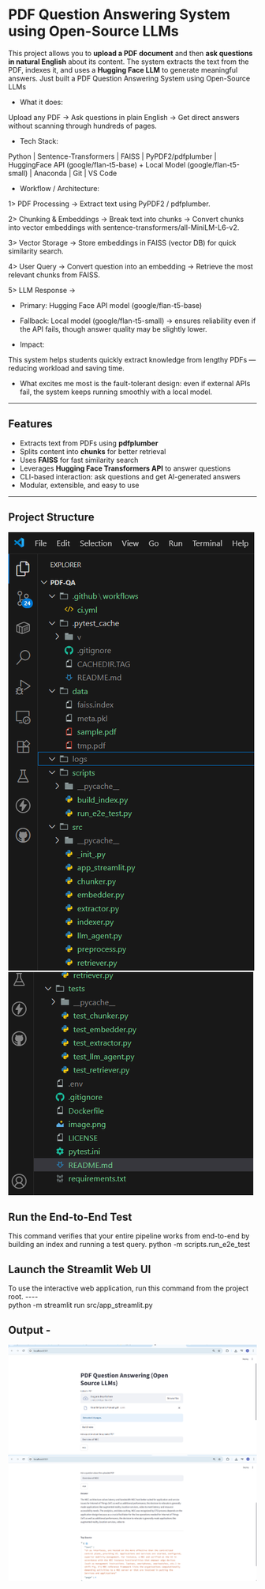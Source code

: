 #  PDF Question Answering System using Open-Source LLMs

This project allows you to **upload a PDF document** and then **ask questions in natural English** about its content.
The system extracts the text from the PDF, indexes it, and uses a **Hugging Face LLM** to generate meaningful answers.
Just built a PDF Question Answering System using Open-Source LLMs

- What it does:

 Upload any PDF → Ask questions in plain English → Get direct answers without scanning through hundreds of pages.

- Tech Stack:

 Python | Sentence-Transformers | FAISS | PyPDF2/pdfplumber | HuggingFace API (google/flan-t5-base) + Local Model (google/flan-t5-small) | Anaconda | Git | VS Code

- Workflow / Architecture:

 1> PDF Processing → Extract text using PyPDF2 / pdfplumber.

 2> Chunking & Embeddings → Break text into chunks → Convert chunks into vector embeddings with sentence-transformers/all-MiniLM-L6-v2.

 3> Vector Storage → Store embeddings in FAISS (vector DB) for quick similarity search.

 4> User Query → Convert question into an embedding → Retrieve the most relevant chunks from FAISS.

 5> LLM Response →

 - Primary: Hugging Face API model (google/flan-t5-base)

 - Fallback: Local model (google/flan-t5-small) → ensures reliability even if the API fails, though answer quality may be slightly lower.

- Impact:

 This system helps students quickly extract knowledge from lengthy PDFs — reducing workload and saving time.

- What excites me most is the fault-tolerant design: even if external APIs fail, the system keeps running smoothly with a local model.

---
##  Features
- Extracts text from PDFs using **pdfplumber**
- Splits content into **chunks** for better retrieval
- Uses **FAISS** for fast similarity search
- Leverages **Hugging Face Transformers API** to answer questions
- CLI-based interaction: ask questions and get AI-generated answers
- Modular, extensible, and easy to use

---
##  Project Structure

![alt text](image.png)
![alt text](image-1.png)

## Run the End-to-End Test
   This command verifies that your entire pipeline works from end-to-end by building an index and running a test query.
   python -m scripts.run_e2e_test

## Launch the Streamlit Web UI
   To use the interactive web application, run this command from the project root. ----  
   python -m streamlit run src/app_streamlit.py


## Output -
   ![alt text](<Screenshot 2025-08-31 112653.png>)
   ![alt text](<Screenshot 2025-08-31 112718.png>)